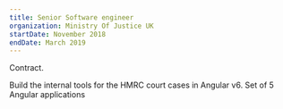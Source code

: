 ```yaml
---
title: Senior Software engineer
organization: Ministry Of Justice UK
startDate: November 2018
endDate: March 2019
---
```

Contract.
    
Build the internal tools for the HMRC court cases in Angular v6.
Set of 5 Angular applications


